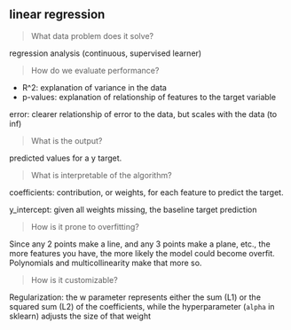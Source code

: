 ## linear regression

> What data problem does it solve?

regression analysis (continuous, supervised learner)

> How do we evaluate performance?

- R^2: explanation of variance in the data
- p-values: explanation of relationship of features to the target variable

error: clearer relationship of error to the data, but scales with the data (to inf)

> What is the output?

predicted values for a y target.

> What is interpretable of the algorithm?

coefficients: contribution, or weights, for each feature to predict the target.

y_intercept: given all weights missing, the baseline target prediction

> How is it prone to overfitting?

Since any 2 points make a line, and any 3 points make a plane, etc., the more features you have, the more likely the model could become overfit. Polynomials and multicollinearity make that more so.

> How is it customizable?

Regularization: the w parameter represents either the sum (L1) or the squared sum (L2) of the coefficients, while the hyperparameter (`alpha` in sklearn) adjusts the size of that weight

